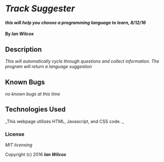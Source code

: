 # _Track Suggester_

#### _this will help you choose a programming language to learn, 8/12/16_

#### By _**Ian Wilcox**_

## Description

_This will automatically cycle through questions and collect information. The program will return a language suggestion_


## Known Bugs

_no known bugs at this time_

## Technologies Used

_This webpage utilizes HTML, Javascript, and CSS code. _

### License

*MIT licensing*

Copyright (c) 2016 **_Ian Wilcox_**
